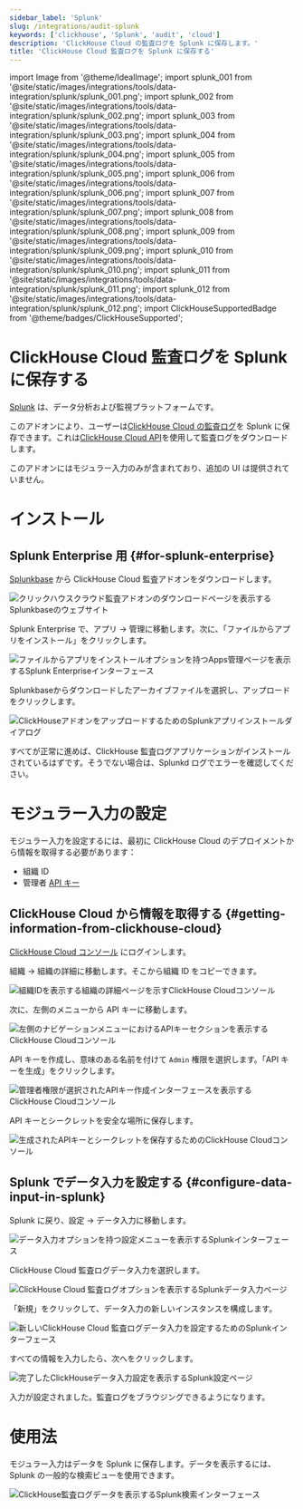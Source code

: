 ```yaml
---
sidebar_label: 'Splunk'
slug: /integrations/audit-splunk
keywords: ['clickhouse', 'Splunk', 'audit', 'cloud']
description: 'ClickHouse Cloud の監査ログを Splunk に保存します。'
title: 'ClickHouse Cloud 監査ログを Splunk に保存する'
---
```


import Image from '@theme/IdealImage';
import splunk_001 from '@site/static/images/integrations/tools/data-integration/splunk/splunk_001.png';
import splunk_002 from '@site/static/images/integrations/tools/data-integration/splunk/splunk_002.png';
import splunk_003 from '@site/static/images/integrations/tools/data-integration/splunk/splunk_003.png';
import splunk_004 from '@site/static/images/integrations/tools/data-integration/splunk/splunk_004.png';
import splunk_005 from '@site/static/images/integrations/tools/data-integration/splunk/splunk_005.png';
import splunk_006 from '@site/static/images/integrations/tools/data-integration/splunk/splunk_006.png';
import splunk_007 from '@site/static/images/integrations/tools/data-integration/splunk/splunk_007.png';
import splunk_008 from '@site/static/images/integrations/tools/data-integration/splunk/splunk_008.png';
import splunk_009 from '@site/static/images/integrations/tools/data-integration/splunk/splunk_009.png';
import splunk_010 from '@site/static/images/integrations/tools/data-integration/splunk/splunk_010.png';
import splunk_011 from '@site/static/images/integrations/tools/data-integration/splunk/splunk_011.png';
import splunk_012 from '@site/static/images/integrations/tools/data-integration/splunk/splunk_012.png';
import ClickHouseSupportedBadge from '@theme/badges/ClickHouseSupported';


# ClickHouse Cloud 監査ログを Splunk に保存する

<ClickHouseSupportedBadge/>

[Splunk](https://www.splunk.com/) は、データ分析および監視プラットフォームです。

このアドオンにより、ユーザーは[ClickHouse Cloud の監査ログ](/cloud/security/audit-logging)を Splunk に保存できます。これは[ClickHouse Cloud API](/cloud/manage/api/api-overview)を使用して監査ログをダウンロードします。

このアドオンにはモジュラー入力のみが含まれており、追加の UI は提供されていません。


# インストール

## Splunk Enterprise 用 {#for-splunk-enterprise}

[Splunkbase](https://splunkbase.splunk.com/app/7709) から ClickHouse Cloud 監査アドオンをダウンロードします。

<Image img={splunk_001} size="lg" alt="クリックハウスクラウド監査アドオンのダウンロードページを表示するSplunkbaseのウェブサイト" border />

Splunk Enterprise で、アプリ -> 管理に移動します。次に、「ファイルからアプリをインストール」をクリックします。

<Image img={splunk_002} size="lg" alt="ファイルからアプリをインストールオプションを持つApps管理ページを表示するSplunk Enterpriseインターフェース" border />

Splunkbaseからダウンロードしたアーカイブファイルを選択し、アップロードをクリックします。

<Image img={splunk_003} size="lg" alt="ClickHouseアドオンをアップロードするためのSplunkアプリインストールダイアログ" border />

すべてが正常に進めば、ClickHouse 監査ログアプリケーションがインストールされているはずです。そうでない場合は、Splunkd ログでエラーを確認してください。


# モジュラー入力の設定

モジュラー入力を設定するには、最初に ClickHouse Cloud のデプロイメントから情報を取得する必要があります：

- 組織 ID
- 管理者 [API キー](/cloud/manage/openapi)

## ClickHouse Cloud から情報を取得する {#getting-information-from-clickhouse-cloud}

[ClickHouse Cloud コンソール](https://console.clickhouse.cloud/) にログインします。

組織 -> 組織の詳細に移動します。そこから組織 ID をコピーできます。

<Image img={splunk_004} size="lg" alt="組織IDを表示する組織の詳細ページを示すClickHouse Cloudコンソール" border />

次に、左側のメニューから API キーに移動します。

<Image img={splunk_005} size="lg" alt="左側のナビゲーションメニューにおけるAPIキーセクションを表示するClickHouse Cloudコンソール" border />

API キーを作成し、意味のある名前を付けて `Admin` 権限を選択します。「API キーを生成」をクリックします。

<Image img={splunk_006} size="lg" alt="管理者権限が選択されたAPIキー作成インターフェースを表示するClickHouse Cloudコンソール" border />

API キーとシークレットを安全な場所に保存します。

<Image img={splunk_007} size="lg" alt="生成されたAPIキーとシークレットを保存するためのClickHouse Cloudコンソール" border />

## Splunk でデータ入力を設定する {#configure-data-input-in-splunk}

Splunk に戻り、設定 -> データ入力に移動します。

<Image img={splunk_008} size="lg" alt="データ入力オプションを持つ設定メニューを表示するSplunkインターフェース" border />

ClickHouse Cloud 監査ログデータ入力を選択します。

<Image img={splunk_009} size="lg" alt="ClickHouse Cloud 監査ログオプションを表示するSplunkデータ入力ページ" border />

「新規」をクリックして、データ入力の新しいインスタンスを構成します。

<Image img={splunk_010} size="lg" alt="新しいClickHouse Cloud 監査ログデータ入力を設定するためのSplunkインターフェース" border />

すべての情報を入力したら、次へをクリックします。

<Image img={splunk_011} size="lg" alt="完了したClickHouseデータ入力設定を表示するSplunk設定ページ" border />

入力が設定されました。監査ログをブラウジングできるようになります。


# 使用法

モジュラー入力はデータを Splunk に保存します。データを表示するには、Splunk の一般的な検索ビューを使用できます。

<Image img={splunk_012} size="lg" alt="ClickHouse監査ログデータを表示するSplunk検索インターフェース" border />
